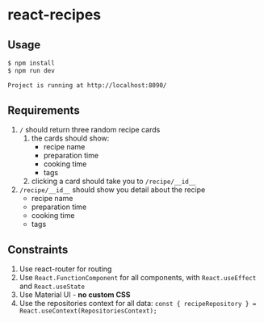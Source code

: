 # react-recipes

## Usage

```bash
$ npm install
$ npm run dev

Project is running at http://localhost:8090/
```

## Requirements

1. `/` should return three random recipe cards
   1. the cards should show:
      - recipe name
      - preparation time
      - cooking time
      - tags
   2. clicking a card should take you to `/recipe/__id__`
2. `/recipe/__id__` should show you detail about the recipe
    - recipe name
    - preparation time
    - cooking time
    - tags

## Constraints

1. Use react-router for routing
2. Use `React.FunctionComponent` for all components, with `React.useEffect` and `React.useState`
3. Use Material UI - **no custom CSS**
4. Use the repositories context for all data: `const { recipeRepository } = React.useContext(RepositoriesContext);`
